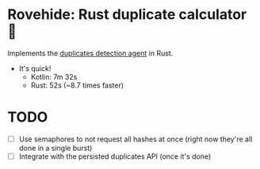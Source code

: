 # Rovehide: Rust duplicate calculator 🦀

Implements the [duplicates detection agent](https://github.com/SebastianAigner/reelchest/blob/9977e6dd821caf3f223bd44215073ea63e3f9e48/backend/src/main/kotlin/agent/Agent.kt) in Rust.

- It's quick!
  - Kotlin: 7m 32s
  - Rust: 52s (~8.7 times faster)

# TODO
- [ ] Use semaphores to not request all hashes at once (right now they're all done in a single burst)
- [ ] Integrate with the persisted duplicates API (once it's done)